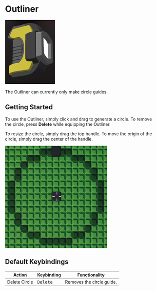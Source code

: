 # Outliner

![Outline](../../assets/chapter_2/tools/outliner.png)

The Outliner can currently only make circle guides.

## Getting Started

To use the Outliner, simply click and drag to generate a circle. To remove the circle, press **Delete** while equipping the Outliner.

To resize the circle, simply drag the top handle. To move the origin of the circle, simply drag the center of the handle.

![Outliner Circle](../../assets/chapter_2/tools/outliner_circle.png)

## Default Keybindings

| Action        | Keybinding  | Functionality             |
|---------------|-------------|---------------------------|
| Delete Circle | <kbd>Delete | Removes the circle guide. |